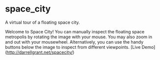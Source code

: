 # space_city
A virtual tour of a floating space city.

 Welcome to Space City! You can manually inspect the floating space
      metropolis by rotating the image with your mouse. You may also zoom in and
      out with your mousewheel. Alternatively, you can use the handy buttons
      below the image to inspect from different viewpoints.
      [Live Demo] (http://darrellgrant.net/spacecity/)
